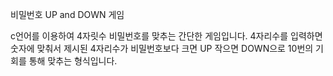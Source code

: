 비밀번호 UP and DOWN 게임

c언어를 이용하여 4자릿수 비밀번호를 맞추는 간단한 게임입니다.
4자리수를 입력하면 숫자에 맞춰서 
제시된 4자리수가 비밀번호보다 크면 UP 작으면 DOWN으로 10번의 기회를 통해 맞추는 형식입니다.
